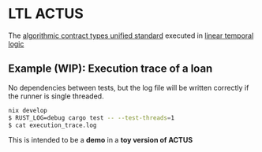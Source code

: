 # LTL ACTUS

The [algorithmic contract types unified standard](https://actusfrf.org) executed in [linear temporal logic](https://en.wikipedia.org/wiki/Linear_temporal_logic)

## Example (WIP): Execution trace of a loan

No dependencies between tests, but the log file will be written correctly if the runner is single threaded. 

``` sh
nix develop
$ RUST_LOG=debug cargo test -- --test-threads=1
$ cat execution_trace.log 
```

This is intended to be a **demo** in a **toy version of ACTUS**

